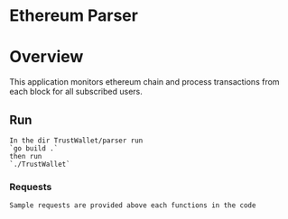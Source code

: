 # Ethereum Parser

# Overview
This application monitors ethereum chain and process transactions from each block for all subscribed users.

## Run
	In the dir TrustWallet/parser run
	`go build .`
	then run 
	`./TrustWallet`

### Requests
	Sample requests are provided above each functions in the code
